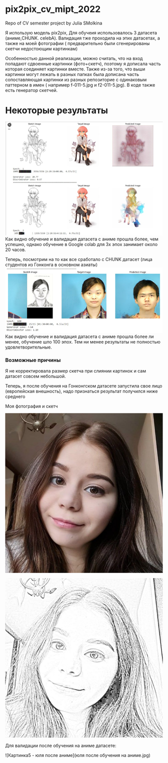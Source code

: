 # pix2pix_cv_mipt_2022
Repo of CV semester project by Julia SMolkina

Я использую модель pix2pix, Для обучеия использовалось 3 датасета (аниме,CHUNK. celebA). Валидация тже проходила на этих датасетах, а также на моей фотографии ( предварительно были сгенерированы скетчи недостоющим картинкам)

Особенностью данной реализации, можно считать, что на вход попадают сдвоенные картинки (фото+скетч), поэтому я дописала часть которая соединяет картинки вместе. Также из-за того, что выши картинки могут лежать в разных папках была дописана часть сопоставляющая картинки из разных репозиторие с одинаковым паттерном в имен ( например f-011-5.jpg и f2-011-5.jpg). В коде также есть генератор скетчей.

# Некоторые результаты
![Картинка1 - Иллюстрация к валидации на аниме датасете](photo_2022-05-19_14-32-22.jpg) 
Как видно  обучение и валидация датасета с аниме прошла более, чем успешно, однако обучение в Google colab для 3х эпох занимает около 20 часов.

Теперь, посмотрим на то как все сработало с CHUNK датасет (лица студентов из Гонконга в основном азиаты)
![Картинка2 - Иллюстрация к валидации на CHYNK датасете](photo_2022-05-19_14-32-25.jpg) 
Как видно  обучение и валидация датасета с аниме прошла более ли менее, обучение шло 100 эпох. Тем ни менее результаты не полностью удовлетворительные.

### Возможные причины

Я не корректировала размер скетча при слиянии картинок и сам датасет совсем небольшой.

Теперь, я после обучения на Гонконгском датасете запустила свое лицо (европейская внешность), надо признаться результат получился ниже среднего

Моя фотография и скетч 

![Картинка3 - фото Юли](julia_org.jpg)

![Картинка4 - сгенерированный скетч](julia_sketch.jpg)

Для валидации после обучения на аниме датасете:

![Картинка5 - юля после аниме](юля после обучения на аниме.jpg)
